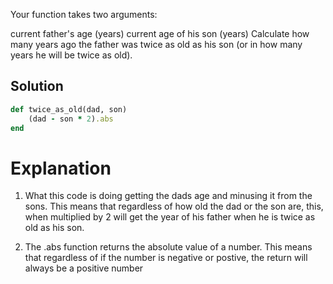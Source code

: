 Your function takes two arguments:

current father's age (years)
current age of his son (years)
Сalculate how many years ago the father was twice as old as his son (or in how many years he will be twice as old).


## Solution ##
```ruby
def twice_as_old(dad, son)
    (dad - son * 2).abs
end
```

# Explanation
1. What this code is doing getting the dads age and minusing it from the sons. This means that regardless of how old the dad or the son
are, this, when multiplied by 2 will get the year of his father when he is twice as old as his son. 

2. The .abs function returns the absolute value of a number. This means that regardless of if the number is negative or postive, the 
return will always be a positive number
